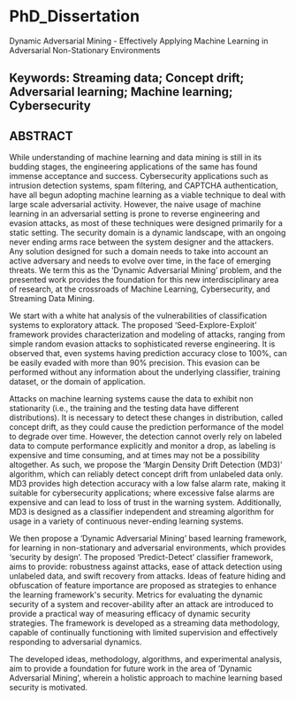 # PhD_Dissertation
Dynamic Adversarial Mining - Effectively Applying Machine Learning in Adversarial Non-Stationary Environments

## Keywords: Streaming data; Concept drift; Adversarial learning; Machine learning; Cybersecurity 

## ABSTRACT

While understanding of machine learning and data mining is still in its budding stages, the engineering applications of the same has found immense acceptance and success. Cybersecurity applications such as intrusion detection systems, spam filtering, and CAPTCHA authentication, have all begun adopting machine learning as a viable technique to deal with large scale adversarial activity. However, the naive usage of machine learning in an adversarial setting is prone to reverse engineering and evasion attacks, as most of these techniques were designed primarily for a static setting. The security domain is a dynamic landscape, with an ongoing never ending arms race between the system designer and the attackers.  Any solution designed for such a domain needs to take into account an active adversary and needs to evolve over time, in the face of emerging threats. We term this as the ‘Dynamic Adversarial Mining’ problem, and the presented work provides the foundation for this new interdisciplinary area of research, at the crossroads of Machine Learning, Cybersecurity, and Streaming Data Mining.

We start with a white hat analysis of the vulnerabilities of classification systems to exploratory attack. The proposed ‘Seed-Explore-Exploit’ framework provides characterization and modeling of attacks, ranging from simple random evasion attacks to sophisticated reverse engineering. It is observed that, even systems having prediction accuracy close to 100%, can be easily evaded with more than 90% precision. This evasion can be performed without any information about the underlying classifier, training dataset, or the domain of application. 

Attacks on machine learning systems cause the data to exhibit non stationarity (i.e., the training and the testing data have different distributions). It is necessary to detect these changes in distribution, called concept drift, as they could cause the prediction performance of the model to degrade over time. However, the detection cannot overly rely on labeled data to compute performance explicitly and monitor a drop, as labeling is expensive and time consuming, and at times may not be a possibility altogether. As such, we propose the ‘Margin Density Drift Detection (MD3)’ algorithm, which can reliably detect concept drift from unlabeled data only. MD3 provides high detection accuracy with a low false alarm rate, making it suitable for cybersecurity applications; where excessive false alarms are expensive and can lead to loss of trust in the warning system. Additionally, MD3 is designed as a classifier independent and streaming algorithm for usage in a variety of continuous never-ending learning systems.

We then propose a ‘Dynamic Adversarial Mining’ based learning framework, for learning in non-stationary and adversarial environments, which provides ‘security by design’. The proposed ‘Predict-Detect’ classifier framework, aims to provide: robustness against attacks, ease of attack detection using unlabeled data, and swift recovery from attacks. Ideas of feature hiding and obfuscation of feature importance are proposed as strategies to enhance the learning framework's security. Metrics for evaluating the dynamic security of a system and recover-ability after an attack are introduced to provide a practical way of measuring efficacy of dynamic security strategies. The framework is developed as a streaming data methodology, capable of continually functioning with limited supervision and effectively responding to adversarial dynamics.  

The developed ideas, methodology, algorithms, and experimental analysis, aim to provide a foundation for future work in the area of ‘Dynamic Adversarial Mining’, wherein a holistic approach to machine learning based security is motivated.
